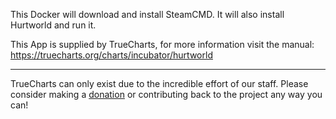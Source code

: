 This Docker will download and install SteamCMD. It will also install Hurtworld and run it.


This App is supplied by TrueCharts, for more information visit the manual: https://truecharts.org/charts/incubator/hurtworld

---

TrueCharts can only exist due to the incredible effort of our staff.
Please consider making a [donation](https://truecharts.org/docs/about/sponsor) or contributing back to the project any way you can!
